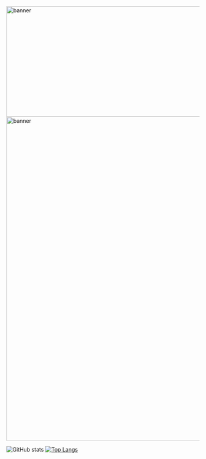 
<img src="https://user-images.githubusercontent.com/65299153/135800391-e776974d-2f73-4a03-9b4e-be52b89745ed.jpg" alt="banner" width="845px" height="288px" />

<img src="https://user-images.githubusercontent.com/65299153/135805138-9e9b77b2-7980-4df1-890b-cc3e8f41114b.jpg" alt="banner" width="845px"  />


![GitHub stats](https://github-readme-stats.vercel.app/api?username=ctzxvulkan&show_icons=true&theme=nord&hide_border=true&include_all_commits=true&count_private=true&hide=stars&line_height=24&bg_color=22272E&text_color=ffffff)
[![Top Langs](https://github-readme-stats.vercel.app/api/top-langs/?username=ctzxvulkan&layout=compact&theme=nord&hide_border=true&bg_color=22272E&text_color=ffffff)](https://github.com/anuraghazra/github-readme-stats)

